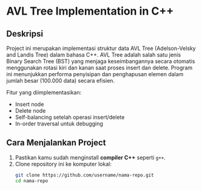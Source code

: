 # AVL Tree Implementation in C++

## Deskripsi
Project ini merupakan implementasi struktur data AVL Tree (Adelson-Velsky and Landis Tree) dalam bahasa C++. AVL Tree adalah salah satu jenis Binary Search Tree (BST) yang menjaga keseimbangannya secara otomatis menggunakan rotasi kiri dan kanan saat proses insert dan delete. Program ini menunjukkan performa penyisipan dan penghapusan elemen dalam jumlah besar (100.000 data) secara efisien.

Fitur yang diimplementasikan:
- Insert node
- Delete node
- Self-balancing setelah operasi insert/delete
- In-order traversal untuk debugging

## Cara Menjalankan Project
1. Pastikan kamu sudah menginstall **compiler C++** seperti `g++`.
2. Clone repository ini ke komputer lokal:
   ```bash
   git clone https://github.com/username/nama-repo.git
   cd nama-repo
